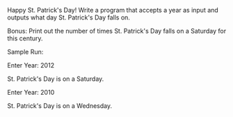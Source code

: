 <div class="md"><p>Happy St. Patrick's Day!  Write a program that accepts a year as input and outputs what day St. Patrick's Day falls on.  </p>
<p>Bonus:  Print out the number of times St. Patrick's Day falls on a Saturday for this century.</p>
<p>Sample Run:</p>
<p>Enter Year:  2012</p>
<p>St. Patrick's Day is on a Saturday.</p>
<p>Enter Year:  2010</p>
<p>St. Patrick's Day is on a Wednesday.</p>
</div>
